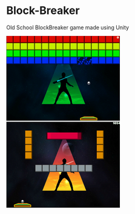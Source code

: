 # Block-Breaker
 Old School BlockBreaker game made using Unity

<img src="Screenshot_1.png" width="300">    <img src="Screenshot_2.png" width="300">
 
 

